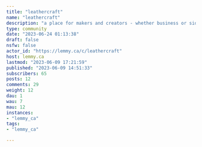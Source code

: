 ```yaml
---
title: "leathercraft" 
name: "leathercraft"
description: "a place for makers and creators - whether business or side hustle or hobby."
type: community
date: "2023-06-24 01:13:38"
draft: false
nsfw: false
actor_id: "https://lemmy.ca/c/leathercraft"
host: lemmy.ca
lastmod: "2023-06-09 17:21:59"
published: "2023-06-09 14:51:33"
subscribers: 65
posts: 12
comments: 29
weight: 12
dau: 1
wau: 7
mau: 12
instances:
- "lemmy_ca"
tags: 
- "lemmy_ca"

---
```

